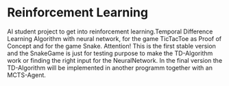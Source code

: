 # Reinforcement Learning

AI student project to get into reinforcement learning.Temporal Difference Learning Algorithm with neural network, for the game TicTacToe as Proof of Concept and for the game Snake. Attention! This is the first stable version and the SnakeGame is just for testing purpose to make the TD-Algorithm work or finding the right input for the NeuralNetwork. In the final version the TD-Algorithm will be implemented in another programm together with an MCTS-Agent.
